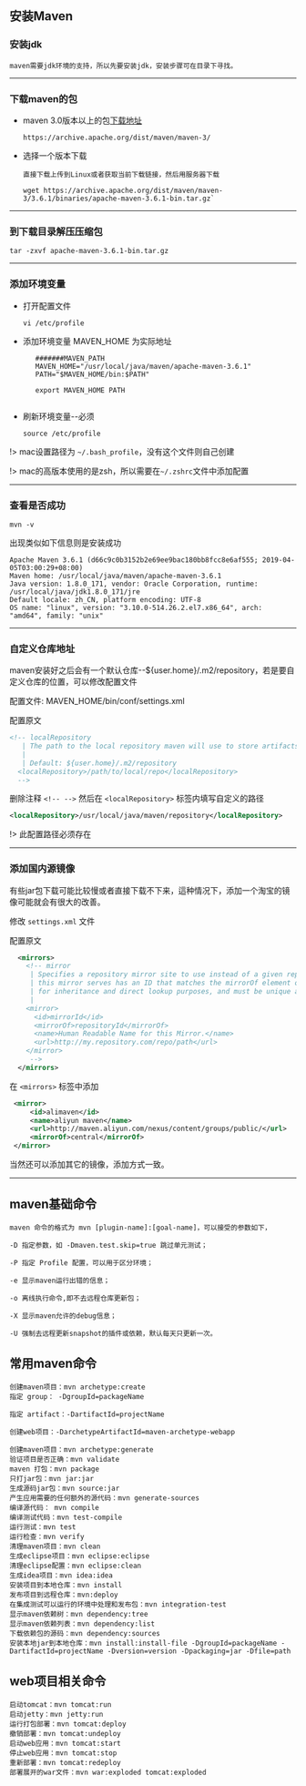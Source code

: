 ## 安装Maven

### 安装jdk

`maven需要jdk环境的支持，所以先要安装jdk，安装步骤可在目录下寻找。`

---

### 下载maven的包

- maven 3.0版本以上的包[下载地址](https://archive.apache.org/dist/maven/maven-3/)  

  `https://archive.apache.org/dist/maven/maven-3/`

- 选择一个版本下载  

  ```
  直接下载上传到Linux或者获取当前下载链接，然后用服务器下载 
         
  wget https://archive.apache.org/dist/maven/maven-3/3.6.1/binaries/apache-maven-3.6.1-bin.tar.gz`
  
  ```

---

### 到下载目录解压压缩包

`tar -zxvf apache-maven-3.6.1-bin.tar.gz ` 

---

### 添加环境变量

- 打开配置文件  

  `vi /etc/profile`

- 添加环境变量 MAVEN_HOME   为实际地址

  ```shell
     #######MAVEN_PATH
     MAVEN_HOME="/usr/local/java/maven/apache-maven-3.6.1"
     PATH="$MAVEN_HOME/bin:$PATH"
     
     export MAVEN_HOME PATH
     
  ```

- 刷新环境变量--必须  

  `source /etc/profile`

!> mac设置路径为 `~/.bash_profile`，没有这个文件则自己创建

!> mac的高版本使用的是zsh，所以需要在` ~/.zshrc `文件中添加配置

---

### 查看是否成功

`mvn -v` 

出现类似如下信息则是安装成功

```
Apache Maven 3.6.1 (d66c9c0b3152b2e69ee9bac180bb8fcc8e6af555; 2019-04-05T03:00:29+08:00)
Maven home: /usr/local/java/maven/apache-maven-3.6.1
Java version: 1.8.0_171, vendor: Oracle Corporation, runtime: /usr/local/java/jdk1.8.0_171/jre
Default locale: zh_CN, platform encoding: UTF-8
OS name: "linux", version: "3.10.0-514.26.2.el7.x86_64", arch: "amd64", family: "unix"
```

---

### 自定义仓库地址

maven安装好之后会有一个默认仓库--${user.home}/.m2/repository，若是要自定义仓库的位置，可以修改配置文件

配置文件: MAVEN_HOME/bin/conf/settings.xml

配置原文  

```xml
<!-- localRepository
   | The path to the local repository maven will use to store artifacts.
   |
   | Default: ${user.home}/.m2/repository
  <localRepository>/path/to/local/repo</localRepository>
  -->
```

删除注释 `<!-- -->` 然后在 `<localRepository>` 标签内填写自定义的路径 

```xml
<localRepository>/usr/local/java/maven/repository</localRepository>
```

!> 此配置路径必须存在

---

### 添加国内源镜像

有些jar包下载可能比较慢或者直接下载不下来，這种情况下，添加一个淘宝的镜像可能就会有很大的改善。

修改 `settings.xml` 文件

配置原文  

```xml
  <mirrors>
    <!-- mirror
     | Specifies a repository mirror site to use instead of a given repository. The repository that
     | this mirror serves has an ID that matches the mirrorOf element of this mirror. IDs are used
     | for inheritance and direct lookup purposes, and must be unique across the set of mirrors.
     |
    <mirror>
      <id>mirrorId</id>
      <mirrorOf>repositoryId</mirrorOf>
      <name>Human Readable Name for this Mirror.</name>
      <url>http://my.repository.com/repo/path</url>
    </mirror>
     -->
  </mirrors>
```

在 `<mirrors>` 标签中添加 

```xml
 <mirror>
     <id>alimaven</id>
     <name>aliyun maven</name>
     <url>http://maven.aliyun.com/nexus/content/groups/public/</url>
     <mirrorOf>central</mirrorOf>        
 </mirror>  
```

当然还可以添加其它的镜像，添加方式一致。    
       


---

## maven基础命令

```
maven 命令的格式为 mvn [plugin-name]:[goal-name]，可以接受的参数如下，

-D 指定参数，如 -Dmaven.test.skip=true 跳过单元测试；

-P 指定 Profile 配置，可以用于区分环境；

-e 显示maven运行出错的信息；

-o 离线执行命令,即不去远程仓库更新包；

-X 显示maven允许的debug信息；

-U 强制去远程更新snapshot的插件或依赖，默认每天只更新一次。
```

## 常用maven命令

```
创建maven项目：mvn archetype:create
指定 group： -DgroupId=packageName

指定 artifact：-DartifactId=projectName

创建web项目：-DarchetypeArtifactId=maven-archetype-webapp

创建maven项目：mvn archetype:generate
验证项目是否正确：mvn validate
maven 打包：mvn package
只打jar包：mvn jar:jar
生成源码jar包：mvn source:jar
产生应用需要的任何额外的源代码：mvn generate-sources
编译源代码： mvn compile
编译测试代码：mvn test-compile
运行测试：mvn test
运行检查：mvn verify
清理maven项目：mvn clean
生成eclipse项目：mvn eclipse:eclipse
清理eclipse配置：mvn eclipse:clean
生成idea项目：mvn idea:idea
安装项目到本地仓库：mvn install
发布项目到远程仓库：mvn:deploy
在集成测试可以运行的环境中处理和发布包：mvn integration-test
显示maven依赖树：mvn dependency:tree
显示maven依赖列表：mvn dependency:list
下载依赖包的源码：mvn dependency:sources
安装本地jar到本地仓库：mvn install:install-file -DgroupId=packageName -DartifactId=projectName -Dversion=version -Dpackaging=jar -Dfile=path
```

## web项目相关命令

```
启动tomcat：mvn tomcat:run
启动jetty：mvn jetty:run
运行打包部署：mvn tomcat:deploy
撤销部署：mvn tomcat:undeploy
启动web应用：mvn tomcat:start
停止web应用：mvn tomcat:stop
重新部署：mvn tomcat:redeploy
部署展开的war文件：mvn war:exploded tomcat:exploded
```









 

 